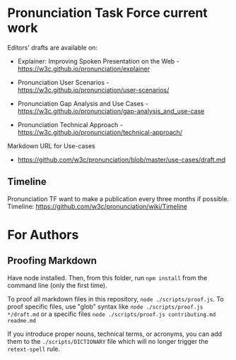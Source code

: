 
# Pronunciation Task Force current work

Editors' drafts are available on:

* Explainer: Improving Spoken Presentation on the Web - https://w3c.github.io/pronunciation/explainer

* Pronunciation User Scenarios - https://w3c.github.io/pronunciation/user-scenarios/

* Pronunciation Gap Analysis and Use Cases - https://w3c.github.io/pronunciation/gap-analysis_and_use-case

* Pronunciation Technical Approach - https://w3c.github.io/pronunciation/technical-approach/

Markdown URL for Use-cases

* https://github.com/w3c/pronunciation/blob/master/use-cases/draft.md

## Timeline


Pronunciation TF want to make a publication every three months if possible. 
Timeline: https://github.com/w3c/pronunciation/wiki/Timeline



# For Authors

## Proofing Markdown

Have node installed. Then, from this folder, run `npm install` from the command line (only the first time).

To proof all markdown files in this repository, `node ./scripts/proof.js`. To proof specific files, use "glob" syntax like `node ./scripts/proof.js */draft.md` or a specific files `node ./scripts/proof.js contributing.md readme.md`

If you introduce proper nouns, technical terms, or acronyms, you can add them to the `./scripts/DICTIONARY` file which will no longer trigger the `retext-spell` rule.
